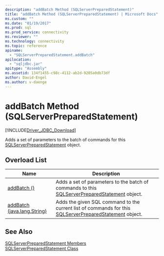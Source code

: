 ```yaml
---
description: "addBatch Method (SQLServerPreparedStatement)"
title: "addBatch Method (SQLServerPreparedStatement) | Microsoft Docs"
ms.custom: ""
ms.date: "01/19/2017"
ms.prod: sql
ms.prod_service: connectivity
ms.reviewer: ""
ms.technology: connectivity
ms.topic: reference
apiname: 
  - "SQLServerPreparedStatement.addBatch"
apilocation: 
  - "sqljdbc.jar"
apitype: "Assembly"
ms.assetid: 134f1455-c98c-4112-ab2d-9205a0db73df
author: David-Engel
ms.author: v-daenge
---
```

# addBatch Method (SQLServerPreparedStatement)
[!INCLUDE[Driver_JDBC_Download](../../../includes/driver_jdbc_download.md)]

  Adds a set of parameters to the batch of commands for this [SQLServerPreparedStatement](../../../connect/jdbc/reference/sqlserverpreparedstatement-class.md) object.  
  
## Overload List  
  
|Name|Description|  
|----------|-----------------|  
|[addBatch ()](../../../connect/jdbc/reference/addbatch-method.md)|Adds a set of parameters to the batch of commands to this [SQLServerPreparedStatement](../../../connect/jdbc/reference/sqlserverpreparedstatement-class.md) object.|  
|[addBatch (java.lang.String)](../../../connect/jdbc/reference/addbatch-method-java-lang-string.md)|Adds the given SQL command to the current list of commands for this [SQLServerPreparedStatement](../../../connect/jdbc/reference/sqlserverpreparedstatement-class.md) object.|  
  
## See Also  
 [SQLServerPreparedStatement Members](../../../connect/jdbc/reference/sqlserverpreparedstatement-members.md)   
 [SQLServerPreparedStatement Class](../../../connect/jdbc/reference/sqlserverpreparedstatement-class.md)  
  
  

